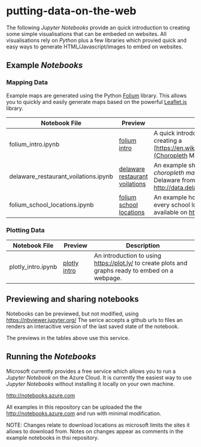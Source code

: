 # putting-data-on-the-web

The following _Jupyter Notebooks_ provide an quick introduction to creating some simple visualisations that can be embeded on websites. All visualisations rely on _Python_ plus a few libraries which provied quick and easy ways to generate HTML/Javascript/images to embed on websites.


## Example _Notebooks_

### Mapping Data

Example maps are generated using the Python [Folium](http://python-visualization.github.io/folium/) library. This allows you to quickly and easily generate maps based on the powerful [Leaflet.js](http://leafletjs.com/) library.

| Notebook File | Preview | Description |
| --- | --- | --- |
| folium_intro.ipynb | [folium intro](https://nbviewer.jupyter.org/github/WilmingtonWebDev/putting-data-on-the-web/blob/master/folium_intro.ipynb) | A quick introdcution to the _Folium_ library and creating a [https://en.wikipedia.org/wiki/Choropleth_map](Choropleth Map) |
| delaware_restaurant_voilations.ipynb | [delaware restaurant voilations](https://nbviewer.jupyter.org/github/WilmingtonWebDev/putting-data-on-the-web/blob/master/delaware_restaurant_voilations.ipynb) | An example showing how to create a _choropleth map_ of restaurant voilations in Delaware from data available on http://data.delaware.gov |
| folium_school_locations.ipynb | [folium school locations](https://raw.githubusercontent.com/WilmingtonWebDev/putting-data-on-the-web/master/folium_school_locations.ipynb) | An example howing how to plot markers for every school location in Delaware from data available on http://data.delaware.gov |

### Plotting Data

| Notebook File | Preview | Description |
| --- | --- | --- |
| plotly_intro.ipynb| [plotly intro](https://github.com/WilmingtonWebDev/putting-data-on-the-web/raw/master/plotly_intro.ipynb) | An introduction to using https://plot.ly/ to create plots and graphs ready to embed on a webpage. |


## Previewing and sharing notebooks

Notebooks can be previewed, but not modified, using https://nbviewer.jupyter.org/
The serice accepts a github urls to files an renders an interacitive version of the last saved state of the notebook.

The previews in the tables above use this service.


## Running the _Notebooks_

Microsoft currently provides a free service which allows you to run a _Jupyter Notebook_ on the Azure Cloud. It is currently the easiest way to use _Jupyter Notebooks_ without installing it locally on your own machine.

http://notebooks.azure.com

All examples in this repository can be uploaded the the http://notebooks.azure.com and run with minimal modification.

NOTE: Changes relate to download locations as microsoft limits the sites it allows to download from. Notes on changes appear as comments in the example notebooks in thsi repository.
